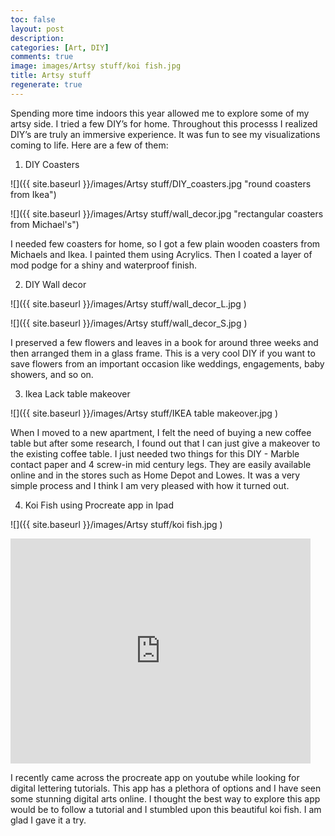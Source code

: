 ```yaml
---
toc: false
layout: post
description: 
categories: [Art, DIY]
comments: true
image: images/Artsy stuff/koi fish.jpg
title: Artsy stuff
regenerate: true
---
```


 Spending more time indoors this year allowed me to explore some of my artsy side. I tried a few DIY’s for home. Throughout this processs I realized DIY’s are truly an immersive experience. It was fun to see my visualizations coming to life. Here are a few of them:

 1) DIY Coasters

 ![]({{ site.baseurl }}/images/Artsy stuff/DIY_coasters.jpg "round coasters from Ikea")


 ![]({{ site.baseurl }}/images/Artsy stuff/wall_decor.jpg "rectangular coasters from Michael's")

 I needed few coasters for home, so I got a few plain wooden coasters from Michaels and Ikea. I painted them using Acrylics. Then I coated a layer of mod podge for a shiny and waterproof finish.

 2) DIY Wall decor 

 ![]({{ site.baseurl }}/images/Artsy stuff/wall_decor_L.jpg )


 ![]({{ site.baseurl }}/images/Artsy stuff/wall_decor_S.jpg )

 I preserved a few flowers and leaves in a book for around three weeks and then arranged them in a glass frame. This is a very cool DIY if you want to save flowers from an important occasion like weddings, engagements, baby showers, and so on.

 3) Ikea Lack table makeover

 ![]({{ site.baseurl }}/images/Artsy stuff/IKEA table makeover.jpg )

 When I moved to a new apartment, I felt the need of buying a new coffee table but after some research, I found out that I can just give a makeover to the existing coffee table. I just needed two things for this DIY - Marble contact paper and 4 screw-in mid century legs. They are easily available online and in the stores such as Home Depot and Lowes. It was a very simple process and I think I am very pleased with how it turned out.

 4) Koi Fish using Procreate app in Ipad

  ![]({{ site.baseurl }}/images/Artsy stuff/koi fish.jpg )

 <iframe width="480" height="360" src="https://www.youtube.com/embed/Y8FwS_VDk8M" frameborder="0"> </iframe>

 I recently came across the procreate app on youtube while looking for digital lettering tutorials. This app has a plethora of options and I have seen some stunning digital arts online. I thought the best way to explore this app would be to follow a tutorial and I stumbled upon this beautiful koi fish. I am glad I gave it a try. 